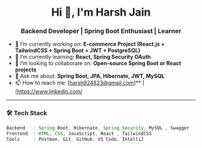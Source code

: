 <h1 align="center">Hi 👋, I'm Harsh Jain</h1>
<h3 align="center">Backend Developer | Spring Boot Enthusiast | Learner</h3>

- 🔭 I’m currently working on: **E-commerce Project (React.js + TailwindCSS + Spring Boot + JWT + PostgreSQL)**  
- 🌱 I’m currently learning: **React, Spring Security OAuth**  
- 👯 I’m looking to collaborate on: **Open-source Spring Boot or React projects**  
- 💬 Ask me about: **Spring Boot, JPA, Hibernate, JWT, MySQL**  
- 📫 How to reach me: [harsh924823@gmail.com]** | [https://www.linkedin.com/
---

### 🛠️ Tech Stack

```java
Backend   : Spring Boot, Hibernate, Spring Security, MySQL , Swagger  
Frontend  : HTML, CSS, JavaScript, React , TailwindCSS  
Tools     : Postman, Git, GitHub, VS Code, IntelliJ  
